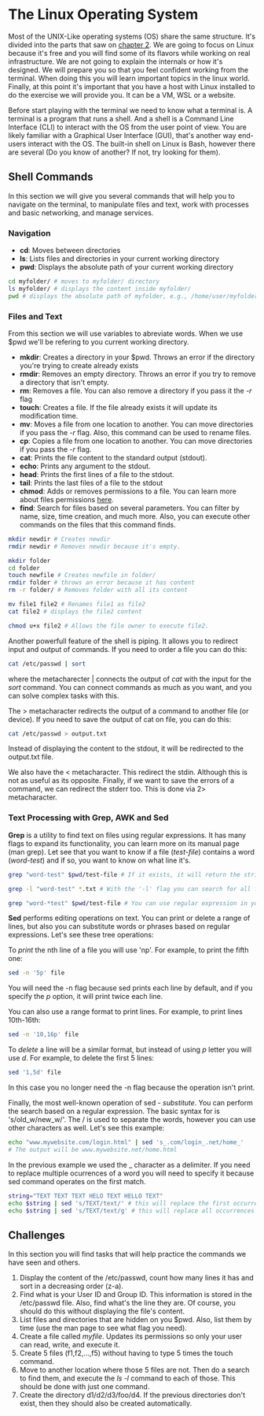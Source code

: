 # The Linux Operating System
Most of the UNIX-Like operating systems (OS) share the same structure. It's divided into the parts that saw on [chapter 2](../ch2). We are going to focus on Linux because it's free and you will find some of its flavors while working on real infrastructure. We are not going to explain the internals or how it's designed. We will prepare you so that you feel confident working from the terminal. When doing this you will learn important topics in the linux world. Finally, at this point it's important that you have a host with Linux installed to do the exercise we will provide you. It can be a VM, WSL or a website. 

Before start playing with the terminal we need to know what a terminal is. A terminal is a program that runs a shell. And a shell is a Command Line Interface (CLI) to interact with the OS from the user point of view. You are likely familiar with a Graphical User Interface (GUI), that's another way end-users interact with the OS. The built-in shell on Linux is Bash, however there are several (Do you know of another? If not, try looking for them).  

## Shell Commands
In this section we will give you several commands that will help you to navigate on the terminal, to manipulate files and text, work with processes and basic networking, and manage services.  

### Navigation 

* **cd**: Moves between directories
* **ls**: Lists files and directories in your current working directory 
* **pwd**: Displays the absolute path of your current working directory

```bash
cd myfolder/ # moves to myfolder/ directory
ls myfolder/ # displays the content inside myfolder/
pwd # displays the absolute path of myfolder, e.g., /home/user/myfolder/
```

### Files and Text
From this section we will use variables to abreviate words. When we use $pwd we'll be refering to you current working directory. 

* **mkdir**: Creates a directory in your $pwd. Throws an error if the directory you're trying to create already exists
* **rmdir**: Removes an empty directory. Throws an error if you try to remove a directory that isn't empty.
* **rm**: Removes a file. You can also remove a directory if you pass it the *-r* flag
* **touch**: Creates a file. If the file already exists it will update its modification time.
* **mv**: Moves a file from one location to another. You can move directories if you pass the *-r* flag. Also, this command can be used to rename files. 
* **cp**: Copies a file from one location to another. You can move directories if you pass the *-r* flag. 
* **cat**: Prints the file content to the standard output (stdout).
* **echo**: Prints any argument to the stdout.
* **head**: Prints the first lines of a file to the stdout.
* **tail**: Prints the last files of a file to the stdout
* **chmod**: Adds or removes permissions to a file. You can learn more about files permissions [here](https://linuxize.com/post/understanding-linux-file-permissions/).
* **find**: Search for files based on several parameters. You can filter by name, size, time creation, and much more. Also, you can execute other commands on the files that this command finds.

```bash
mkdir newdir # Creates newdir 
rmdir newdir # Removes newdir because it's empty.

mkdir folder
cd folder
touch newfile # Creates newfile in folder/
rmdir folder # throws an error because it has content
rm -r folder/ # Removes folder with all its content

mv file1 file2 # Renames file1 as file2
cat file2 # displays the file2 content

chmod u+x file2 # Allows the file owner to execute file2. 
```

Another powerfull feature of the shell is piping. It allows you to redirect input and output of commands. If you need to order a file you can do this:
```bash
cat /etc/passwd | sort
```
where the metacharecter | connects the output of *cat* with the input for the *sort* command. You can connect commands as much as you want, and you can solve complex tasks with this.  

The > metacharacter redirects the output of a command to another file (or device). If you need to save the output of cat on file, you can do this:
```bash
cat /etc/passwd > output.txt
```
Instead of displaying the content to the stdout, it will be redirected to the output.txt file.

We also have the < metacharacter. This redirect the stdin. Although this is not as useful as its opposite. Finally, if we want to save the errors of a command, we can redirect the stderr too. This is done via 2> metacharacter. 

### Text Processing with Grep, AWK and Sed

**Grep** is a utility to find text on files using regular expressions. It has many flags to expand its functionality, you can learn more on its manual page (man grep). Let see that you want to know if a file (*test-file*) contains a word (*word-test*) and if so, you want to know on what line it's. 

```bash
grep "word-test" $pwd/test-file # If it exists, it will return the string you passed it. Otherwise, it won't display anything. With the '-n' flag you will get the number line where it's located.

grep -l "word-test" *.txt # With the '-l' flag you can search for all filenames txt files that contains that string.

grep "word-*test" $pwd/test-file # You can use regular expression in your searchs. In this case it will match any of these strings: word-test, word--test, wordtest or word-------test. The '*' matches 0 or more '-'.
```

**Sed** performs editing operations on text. You can print or delete a range of lines, but also you can substitute words or phrases based on regular expressions. Let's see these tree operations:

To *print* the nth line of a file you will use 'np'. For example, to print the fifth one:
```bash
sed -n '5p' file
```
You will need the -n flag because sed prints each line by default, and if you specify the *p* option, it will print twice each line.

You can also use a range format to print lines. For example, to print lines 10th-16th:
```bash
sed -n '10,16p' file
```
To *delete* a line will be a similar format, but instead of using *p* letter you will use *d*. For example, to delete the first 5 lines:
```bash
sed '1,5d' file
```
In this case you no longer need the -n flag because the operation isn't print.

Finally, the most well-known operation of sed - *substitute*. You can perform the search based on a regular expression. The basic syntax for is 's/old_w/new_w/'.  The / is used to separate the words, however you can use other characters as well. Let's see this example:

```bash
echo "www.mywebsite.com/login.html" | sed 's_.com/login_.net/home_'
# The output will be www.mywebsite.net/home.html
```
In the previous example we used the _ character as a delimiter. If you need to replace multiple ocurrences of a word you will need to specify it because sed command operates on the first match. 

```bash
string="TEXT TEXT TEXT HELO TEXT HELLO TEXT"
echo $string | sed 's/TEXT/text/' # this will replace the first occurrence of TEXT
echo $string | sed 's/TEXT/text/g' # this will replace all occurrences of TEXT
```

## Challenges
In this section you will find tasks that will help practice the commands we have seen and others.

1. Display the content of the /etc/passwd, count how many lines it has and sort in a decreasing order (z-a).
2. Find what is your User ID and Group ID. This information is stored in the /etc/passwd file. Also, find what's the line they are. Of course, you should do this without displaying the file's content.
3. List files and directories that are hidden on you $pwd. Also, list them by time (use the man page to see what flag you need).
4. Create a file called *myfile*. Updates its permissions so only your user can read, write, and execute it. 
5. Create 5 files (f1,f2,...,f5) without having to type 5 times the touch command. 
6. Move to another location where those 5 files are not. Then do a search to find them, and execute the *ls -l* command to each of those. This should be done with just one command. 
7. Create the directory d1/d2/d3/foo/d4. If the previous directories don't exist, then they should also be created automatically.